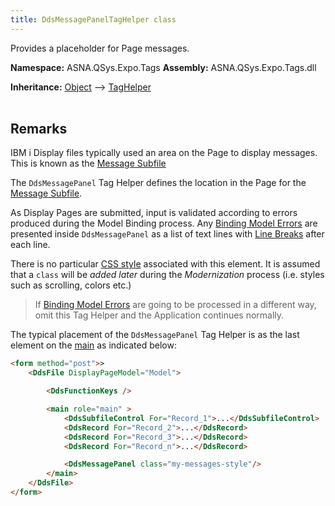 ```yaml
---
title: DdsMessagePanelTagHelper class
---
```


Provides a placeholder for Page messages.

**Namespace:** ASNA.QSys.Expo.Tags
**Assembly:** ASNA.QSys.Expo.Tags.dll

**Inheritance:** [Object](https://docs.microsoft.com/en-us/dotnet/api/system.object) --> [TagHelper](https://learn.microsoft.com/en-us/dotnet/api/microsoft.aspnetcore.razor.taghelpers.taghelper?view=aspnetcore-8.0)
<br>
<br>

## Remarks

IBM i Display files typically used an area on the Page to display messages. This is known as the [Message Subfile](https://www.ibm.com/docs/en/i/7.1?topic=type-example-message-subfile-using-dds)

The `DdsMessagePanel` Tag Helper defines the location in the Page for the  [Message Subfile](https://www.ibm.com/docs/en/i/7.1?topic=type-example-message-subfile-using-dds).

As Display Pages are submitted, input is validated according to errors produced during the Model Binding process. Any [Binding Model Errors](https://docs.microsoft.com/en-us/dotnet/api/microsoft.aspnetcore.mvc.modelbinding.modelerrorcollection) are presented inside `DdsMessagePanel` as a list of text lines with [Line Breaks](https://developer.mozilla.org/en-US/docs/Web/HTML/Element/br) after each line.

There is no particular [CSS style](https://developer.mozilla.org/en-US/docs/Web/HTML/Global_attributes/class) associated with this element. It is assumed that a `class` will be *added later* during the *Modernization* process (i.e. styles such as scrolling, colors etc.)

>If [Binding Model Errors](https://docs.microsoft.com/en-us/dotnet/api/microsoft.aspnetcore.mvc.modelbinding.modelerrorcollection) are going to be processed in a different way, omit this Tag Helper and the Application continues normally.

The typical placement of the `DdsMessagePanel` Tag Helper is as the last element on the [main](https://developer.mozilla.org/en-US/docs/Web/HTML/Element/main) as indicated below: 

```html
<form method="post">>
    <DdsFile DisplayPageModel="Model">

        <DdsFunctionKeys />

        <main role="main" >
            <DdsSubfileControl For="Record_1">...</DdsSubfileControl>
            <DdsRecord For="Record_2">...</DdsRecord>
            <DdsRecord For="Record_3">...</DdsRecord>
            <DdsRecord For="Record_n">...</DdsRecord>

            <DdsMessagePanel class="my-messages-style"/>
        </main>
    </DdsFile>
</form>
```
